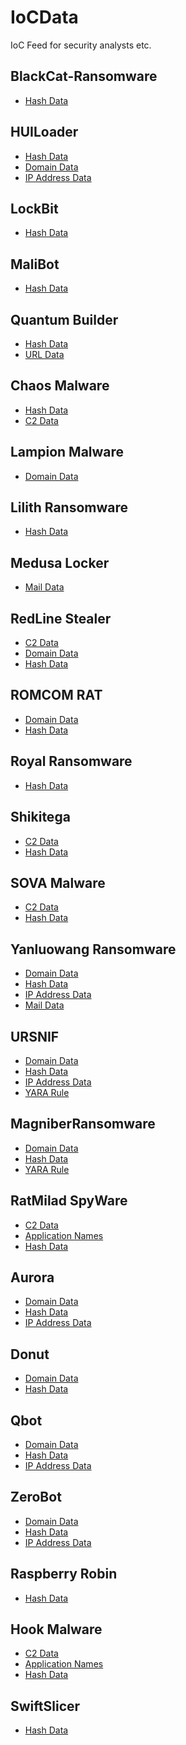 # IoCData
IoC Feed for security analysts etc.

## BlackCat-Ransomware
- <a href="https://github.com/interprobe/IoCData/blob/main/BlackCat-Ransomware/blackcat-hashes.txt">Hash Data</a>

## HUILoader
- <a href="https://github.com/interprobe/IoCData/blob/main/HUILoader/huiloader-hashes.txt">Hash Data</a>
- <a href="https://github.com/interprobe/IoCData/blob/main/HUILoader/huiloader-domains.txt">Domain Data</a>
- <a href="https://github.com/interprobe/IoCData/blob/main/HUILoader/huiloader-ipaddrs.txt">IP Address Data</a>

## LockBit
- <a href="https://github.com/interprobe/IoCData/blob/main/LockBit/lockbit3-hashes.txt">Hash Data</a>

## MaliBot
- <a href="https://github.com/interprobe/IoCData/blob/main/MaliBot/malibot-hashes.txt">Hash Data</a>

## Quantum Builder
- <a href="https://github.com/interprobe/IoCData/blob/main/QuantumBuilder/quantumbuilder-hashes.txt">Hash Data</a>
- <a href="https://github.com/interprobe/IoCData/blob/main/QuantumBuilder/quantumbuilder-urls.txt">URL Data</a>

## Chaos Malware
- <a href="https://github.com/interprobe/IoCData/blob/main/ChaosMalware/ChaosMalware_hash.txt">Hash Data</a>
- <a href="https://github.com/interprobe/IoCData/blob/main/ChaosMalware/ChaosMalware_C2.txt">C2 Data</a>

## Lampion Malware
- <a href="https://github.com/interprobe/IoCData/blob/main/LampionMalware/LampionMalware_Domain_IP.txt">Domain Data</a>

## Lilith Ransomware
- <a href="https://github.com/interprobe/IoCData/blob/main/LilithRansomware/LilithRansomware_hash.txt">Hash Data</a>

## Medusa Locker
- <a href="https://github.com/interprobe/IoCData/blob/main/MedusaLocker/MedusaLocker_mail.txt">Mail Data</a>

## RedLine Stealer
- <a href="https://github.com/interprobe/IoCData/blob/main/RedlineStealer/RedlineStealer_C2.txt">C2 Data</a>
- <a href="https://github.com/interprobe/IoCData/blob/main/RedlineStealer/RedlineStealer_domain.txt">Domain Data</a>
- <a href="https://github.com/interprobe/IoCData/blob/main/RedlineStealer/RedlineStealer_hash.txt">Hash Data</a>

## ROMCOM RAT
- <a href="https://github.com/interprobe/IoCData/blob/main/ROMCOMRAT/ROMCOMRAT_domain.txt">Domain Data</a>
- <a href="https://github.com/interprobe/IoCData/blob/main/ROMCOMRAT/ROMCOMRAT_hash.txt">Hash Data</a>

## Royal Ransomware
- <a href="https://github.com/interprobe/IoCData/blob/main/RoyalRansomware/RoyalRansomware_hash.txt">Hash Data</a>

## Shikitega
- <a href="https://github.com/interprobe/IoCData/blob/main/Shikitega/Shikitega_C2.txt">C2 Data</a>
- <a href="https://github.com/interprobe/IoCData/blob/main/Shikitega/Shikitega_hash.txt">Hash Data</a>

## SOVA Malware
- <a href="https://github.com/interprobe/IoCData/blob/main/SOVAMalware/SOVAMalware_C2.txt">C2 Data</a>
- <a href="https://github.com/interprobe/IoCData/blob/main/SOVAMalware/SOVAMalware_hash.txt">Hash Data</a>

## Yanluowang Ransomware
- <a href="https://github.com/interprobe/IoCData/blob/main/YanluowangRansomware/YanluowangRansomware_domain.txt">Domain Data</a>
- <a href="https://github.com/interprobe/IoCData/blob/main/YanluowangRansomware/YanluowangRansomware_hash.txt">Hash Data</a>
- <a href="https://github.com/interprobe/IoCData/blob/main/YanluowangRansomware/YanluowangRansomware_IP.txt">IP Address Data</a>
- <a href="https://github.com/interprobe/IoCData/blob/main/YanluowangRansomware/YanluowangRansomware_mail.txt">Mail Data</a>

## URSNIF
- <a href="https://github.com/interprobe/IoCData/blob/main/URSNIF/URSNIF_domain.txt">Domain Data</a>
- <a href="https://github.com/interprobe/IoCData/blob/main/URSNIF/URSNIF_hash.txt">Hash Data</a>
- <a href="https://github.com/interprobe/IoCData/blob/main/URSNIF/URSNIF_IP.txt">IP Address Data</a>
- <a href="https://github.com/interprobe/IoCData/blob/main/URSNIF/URSNIF_LDR4.yara">YARA Rule</a>

## MagniberRansomware
- <a href="https://github.com/interprobe/IoCData/blob/main/MagniberRansomware/MagniberRansomware_domain.txt">Domain Data</a>
- <a href="https://github.com/interprobe/IoCData/blob/main/MagniberRansomware/MagniberRansomware_hash.txt">Hash Data</a>
- <a href="https://github.com/interprobe/IoCData/blob/main/MagniberRansomware/win_magniber_auto.yara">YARA Rule</a>

## RatMilad SpyWare
- <a href="https://github.com/interprobe/IoCData/blob/main/RatMilad/RatMilad_C2.txt">C2 Data</a>
- <a href="https://github.com/interprobe/IoCData/blob/main/RatMilad/RatMilad_application_names.txt">Application Names</a>
- <a href="https://github.com/interprobe/IoCData/blob/main/RatMilad/RatMilad_hash.txt">Hash Data</a>

## Aurora
- <a href="https://github.com/interprobe/IoCData/blob/main/Aurora/aurora_domain.txt">Domain Data</a>
- <a href="https://github.com/interprobe/IoCData/blob/main/Aurora/aurora_hash.txt">Hash Data</a>
- <a href="https://github.com/interprobe/IoCData/blob/main/Aurora/aurora_IP.txt">IP Address Data</a>

## Donut
- <a href="https://github.com/interprobe/IoCData/blob/main/Donut/donut_domain.txt">Domain Data</a>
- <a href="https://github.com/interprobe/IoCData/blob/main/Donut/donut_hash.txt">Hash Data</a>

## Qbot
- <a href="https://github.com/interprobe/IoCData/blob/main/Qbot/Qbot_domain.txt">Domain Data</a>
- <a href="https://github.com/interprobe/IoCData/blob/main/Qbot/Qbot_hash.txt">Hash Data</a>
- <a href="https://github.com/interprobe/IoCData/blob/main/Qbot/Qbot_IP.txt">IP Address Data</a>

## ZeroBot
- <a href="https://github.com/interprobe/IoCData/blob/main/Zerobot/zerobot_domain.txt">Domain Data</a>
- <a href="https://github.com/interprobe/IoCData/blob/main/Zerobot/zerobot_hash.txt">Hash Data</a>
- <a href="https://github.com/interprobe/IoCData/blob/main/Zerobot/zerobot_IP.txt">IP Address Data</a>

## Raspberry Robin
- <a href="https://github.com/interprobe/IoCData/blob/main/Raspberry_Robin/raspberryrobin_hash.txt">Hash Data</a>

## Hook Malware
- <a href="https://github.com/interprobe/IoCData/blob/main/HookMalware/hook_C2.txt">C2 Data</a>
- <a href="https://github.com/interprobe/IoCData/blob/main/HookMalware/hook_application_names.txt">Application Names</a>
- <a href="https://github.com/interprobe/IoCData/blob/main/HookMalware/hook_hash.txt">Hash Data</a>

## SwiftSlicer
- <a href="https://github.com/interprobe/IoCData/blob/main/SwiftSlicer/swiftslicer_hash.txt">Hash Data</a>
